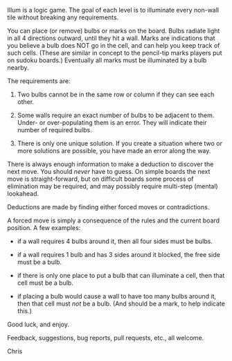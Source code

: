 Illum is a logic game.  The goal of each level is to illuminate every
non-wall tile without breaking any requirements.

You can place (or remove) bulbs or marks on the board.  Bulbs radiate
light in all 4 directions outward, until they hit a wall.  Marks are
indications that you believe a bulb does NOT go in the cell, and can
help you keep track of such cells.  (These are similar in concept to
the pencil-tip marks players put on sudoku boards.) Eventually all
marks must be illuminated by a bulb nearby.

The requirements are:

1) Two bulbs cannot be in the same row or column if they can see each other.

2) Some walls require an exact number of bulbs to be adjacent to them.
Under- or over-populating them is an error.  They will indicate their
number of required bulbs.

3) There is only one unique solution.  If you create a situation where
two or more solutions are possible, you have made an error along the
way.

There is always enough information to make a deduction to discover the
next move.  You should *never* have to guess. On simple boards the
next move is straight-forward, but on difficult boards some process of
elimination may be required, and may possibly require multi-step
(mental) lookahead.

Deductions are made by finding either forced moves or contradictions.

A forced move is simply a consequence of the rules and the current
board position.  A few examples:

* if a wall requires 4 bulbs around it, then all four sides must be bulbs.

* if a wall requires 1 bulb and has 3 sides around it blocked, the
free side must be a bulb.

* if there is only one place to put a bulb that can illuminate a cell,
then that cell must be a bulb.

* if placing a bulb would cause a wall to have too many bulbs around
it, then that cell must _not_ be a bulb.  (And should be a mark, to
help indicate this.)


Good luck, and enjoy.

Feedback, suggestions, bug reports, pull requests, etc., all welcome.

Chris




